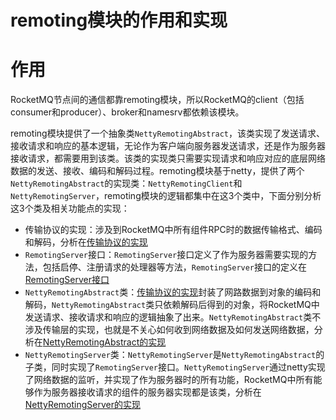 # remoting模块的作用和实现

# 作用
RocketMQ节点间的通信都靠remoting模块，所以RocketMQ的client（包括consumer和producer）、broker和namesrv都依赖该模块。

remoting模块提供了一个抽象类`NettyRemotingAbstract`，该类实现了发送请求、接收请求和响应的基本逻辑，无论作为客户端向服务器发送请求，还是作为服务器接收请求，都需要用到该类。该类的实现类只需要实现请求和响应对应的底层网络数据的发送、接收、编码和解码过程。remoting模块基于netty，提供了两个`NettyRemotingAbstract`的实现类：`NettyRemotingClient`和`NettyRemotingServer`，remoting模块的逻辑都集中在这3个类中，下面分别分析这3个类及相关功能点的实现：
- 传输协议的实现：涉及到RocketMQ中所有组件RPC时的数据传输格式、编码和解码，分析在[传输协议的实现](传输协议.md)
- `RemotingServer`接口：`RemotingServer`接口定义了作为服务器需要实现的方法，包括启停、注册请求的处理器等方法，`RemotingServer`接口的定义在[RemotingServer接口](RemotingServer接口.md)
- `NettyRemotingAbstract`类：[传输协议的实现](传输协议.md)封装了网路数据到对象的编码和解码，`NettyRemotingAbstract`类只依赖解码后得到的对象，将RocketMQ中发送请求、接收请求和响应的逻辑抽象了出来。`NettyRemotingAbstract`类不涉及传输层的实现，也就是不关心如何收到网络数据及如何发送网络数据，分析在[NettyRemotingAbstract的实现](NettyRemotingAbstract类的实现.md)
- `NettyRemotingServer`类：`NettyRemotingServer`是`NettyRemotingAbstract`的子类，同时实现了`RemotingServer`接口。`NettyRemotingServer`通过netty实现了网络数据的监听，并实现了作为服务器时的所有功能，RocketMQ中所有能够作为服务器接收请求的组件的服务器实现都是该类，分析在[NettyRemotingServer的实现](NettyRemotingServer类的实现.md)